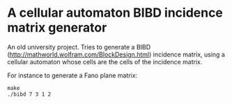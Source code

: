 # A cellular automaton BIBD incidence matrix generator

An old university project. Tries to generate a BIBD (http://mathworld.wolfram.com/BlockDesign.html) incidence matrix, using a cellular automaton whose cells are the cells of the incidence matrix.

For instance to generate a Fano plane matrix:

    make
    ./bibd 7 3 1 2
